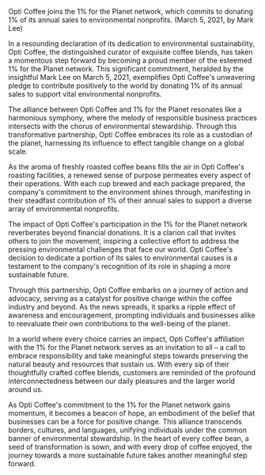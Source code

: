 Opti Coffee joins the 1% for the Planet network, which commits to donating 1% of its annual sales to environmental nonprofits. (March 5, 2021, by Mark Lee)

In a resounding declaration of its dedication to environmental sustainability, Opti Coffee, the distinguished curator of exquisite coffee blends, has taken a momentous step forward by becoming a proud member of the esteemed 1% for the Planet network. This significant commitment, heralded by the insightful Mark Lee on March 5, 2021, exemplifies Opti Coffee's unwavering pledge to contribute positively to the world by donating 1% of its annual sales to support vital environmental nonprofits.

The alliance between Opti Coffee and 1% for the Planet resonates like a harmonious symphony, where the melody of responsible business practices intersects with the chorus of environmental stewardship. Through this transformative partnership, Opti Coffee embraces its role as a custodian of the planet, harnessing its influence to effect tangible change on a global scale.

As the aroma of freshly roasted coffee beans fills the air in Opti Coffee's roasting facilities, a renewed sense of purpose permeates every aspect of their operations. With each cup brewed and each package prepared, the company's commitment to the environment shines through, manifesting in their steadfast contribution of 1% of their annual sales to support a diverse array of environmental nonprofits.

The impact of Opti Coffee's participation in the 1% for the Planet network reverberates beyond financial donations. It is a clarion call that invites others to join the movement, inspiring a collective effort to address the pressing environmental challenges that face our world. Opti Coffee's decision to dedicate a portion of its sales to environmental causes is a testament to the company's recognition of its role in shaping a more sustainable future.

Through this partnership, Opti Coffee embarks on a journey of action and advocacy, serving as a catalyst for positive change within the coffee industry and beyond. As the news spreads, it sparks a ripple effect of awareness and encouragement, prompting individuals and businesses alike to reevaluate their own contributions to the well-being of the planet.

In a world where every choice carries an impact, Opti Coffee's affiliation with the 1% for the Planet network serves as an invitation to all – a call to embrace responsibility and take meaningful steps towards preserving the natural beauty and resources that sustain us. With every sip of their thoughtfully crafted coffee blends, customers are reminded of the profound interconnectedness between our daily pleasures and the larger world around us.

As Opti Coffee's commitment to the 1% for the Planet network gains momentum, it becomes a beacon of hope, an embodiment of the belief that businesses can be a force for positive change. This alliance transcends borders, cultures, and languages, unifying individuals under the common banner of environmental stewardship. In the heart of every coffee bean, a seed of transformation is sown, and with every drop of coffee enjoyed, the journey towards a more sustainable future takes another meaningful step forward.
